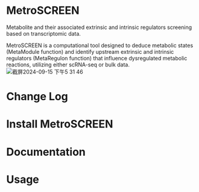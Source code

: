 # MetroSCREEN
Metabolite and their associated extrinsic and intrinsic regulators screening based on transcriptomic data. 

MetroSCREEN is a computational tool designed to deduce metabolic states (MetaModule function) and identify upstream extrinsic and intrinsic regulators (MetaRegulon function) that influence dysregulated metabolic reactions, utilizing either scRNA-seq or bulk data.
![截屏2024-09-15 下午5 31 46](https://github.com/user-attachments/assets/f2405183-677b-4f0e-97a7-0b6b39a656f4)

# Change Log

# Install MetroSCREEN

# Documentation

# Usage
